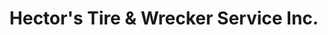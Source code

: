 ---
title: "Hector's Tire & Wrecker Service Inc."
url: /pecos/hectors-tire-and-wrecker-service-inc/
shop: tyres
---